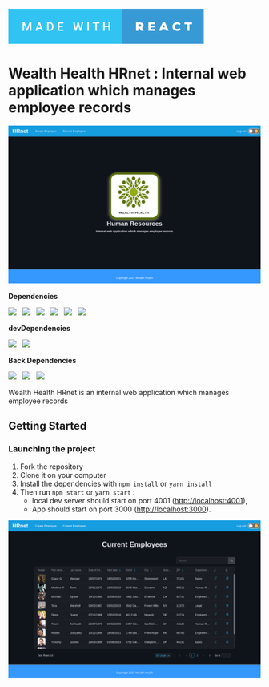 ![made-with-react](./assets/made-with-react.svg)

# Wealth Health HRnet : Internal web application which manages employee records

![Wealth Health HRnet](assets/P14-home-page.png)

**Dependencies**

<img src="https://img.shields.io/badge/React-18.2.0-blue"/>&nbsp;&nbsp;
<img src="https://img.shields.io/badge/React--dom-18.2.0-blue"/>&nbsp;&nbsp;
<img src="https://img.shields.io/badge/React--Router--dom-6.10.0-blue"/>&nbsp;&nbsp;
<img src="https://img.shields.io/badge/React--Redux-8.1.1-blue"/>&nbsp;&nbsp;
<img src="https://img.shields.io/badge/Reduxjs--toolkit-1.9.5-blue"/>&nbsp;&nbsp;
<img src="https://img.shields.io/badge/Axios-1.4.0-blue"/>&nbsp;&nbsp;

**devDependencies**

<img src="https://img.shields.io/badge/React--Suite-5.37.2-orange"/>&nbsp;&nbsp;
<img src="https://img.shields.io/badge/styled--components-5.3.9-orange"/>&nbsp;&nbsp;

**Back Dependencies**

<img src="https://img.shields.io/badge/express-4.18.2-blue"/>&nbsp;&nbsp;
<img src="https://img.shields.io/badge/sqlite3-5.1.6-blue"/>&nbsp;&nbsp;
<img src="https://img.shields.io/badge/knex-2.5.1-blue"/>&nbsp;&nbsp;

Wealth Health HRnet is an internal web application which manages employee records

## Getting Started

### Launching the project

1. Fork the repository
2. Clone it on your computer
3. Install the dependencies with `npm install` or `yarn install`
4. Then run `npm start` or `yarn start` :
   - local dev server should start on port 4001 ([http://localhost:4001](http://localhost:4001)),
   - App should start on port 3000 ([http://localhost:3000](http://localhost:3000)).

![Wealth Health HRnet](assets/P14-current-employees.png)